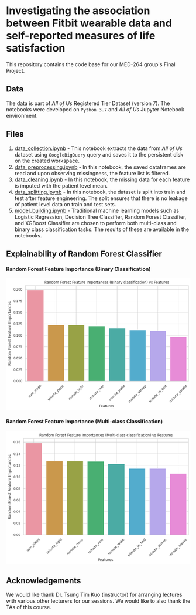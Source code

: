 # Investigating the association between Fitbit wearable data and self-reported measures of life satisfaction

This repository contains the code base for our MED-264 group's Final Project.

## Data

The data is part of *All of Us* Registered Tier Dataset (version 7). The notebooks were developed on `Python 3.7` and *All of Us* Jupyter Notebook environment.

## Files

1. [data_collection.ipynb](./data_collection.ipynb) - This notebook extracts the data from *All of Us* dataset using `GoogleBigQuery` query and saves it to the persistent disk on the created workspace.
2. [data_preprocessing.ipynb](./data_preprocessing.ipynb) - In this notebook, the saved dataframes are read and upon observing missingness, the feature list is filtered.
3. [data_cleaning.ipynb](./data_cleaning.ipynb) - In this notebook, the missing data for each feature is imputed with the patient level mean.
4. [data_splitting.ipynb](./data_splitting.ipynb) - In this notebook, the dataset is split into train and test after feature engineering. The split ensures that there is no leakage of patient level data on train and test sets.
5. [model_building.ipynb](./model_building.ipynb) - Traditional machine learning models such as Logistic Regression, Decision Tree Classifier, Random Forest Classifier, and XGBoost Classifier are chosen to perform both multi-class and binary class classification tasks. The results of these are available in the notebooks.

## Explainability of Random Forest Classifier

#### Random Forest Feature Importance (Binary Classification)

![Random Forest Feature Importance](./assets/rf_bc_plot.png)

#### Random Forest Feature Importance (Multi-class Classification)

![Random Forest Feature Importance](./assets/rf_mc_plot.png)

## Acknowledgements

We would like thank Dr. Tsung Tim Kuo (instructor) for arranging lectures with various other lecturers for our sessions. We would like to also thank the TAs of this course.
